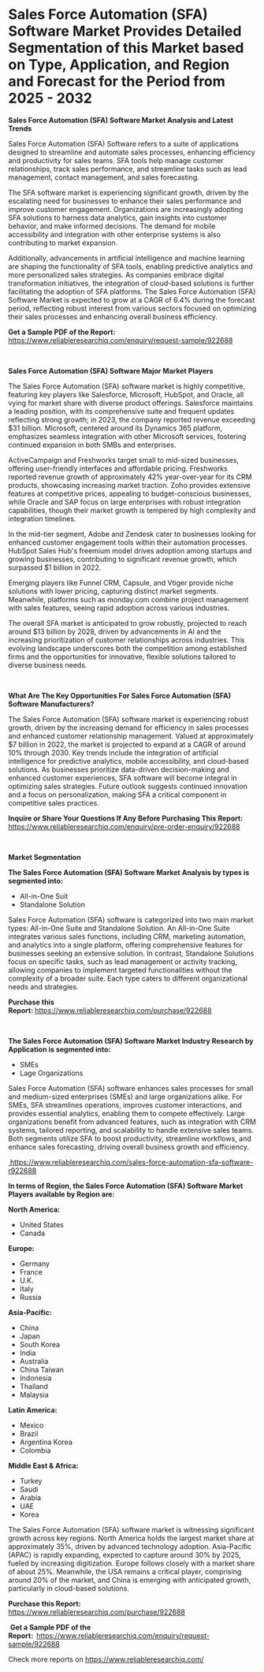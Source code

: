 <p><h1>Sales Force Automation (SFA) Software Market Provides Detailed Segmentation of this Market based on Type, Application, and Region and Forecast for the Period from 2025 - 2032</h1></p><p><strong>Sales Force Automation (SFA) Software Market Analysis and Latest Trends</strong></p>
<p><p>Sales Force Automation (SFA) Software refers to a suite of applications designed to streamline and automate sales processes, enhancing efficiency and productivity for sales teams. SFA tools help manage customer relationships, track sales performance, and streamline tasks such as lead management, contact management, and sales forecasting.</p><p>The SFA software market is experiencing significant growth, driven by the escalating need for businesses to enhance their sales performance and improve customer engagement. Organizations are increasingly adopting SFA solutions to harness data analytics, gain insights into customer behavior, and make informed decisions. The demand for mobile accessibility and integration with other enterprise systems is also contributing to market expansion. </p><p>Additionally, advancements in artificial intelligence and machine learning are shaping the functionality of SFA tools, enabling predictive analytics and more personalized sales strategies. As companies embrace digital transformation initiatives, the integration of cloud-based solutions is further facilitating the adoption of SFA platforms. The Sales Force Automation (SFA) Software Market is expected to grow at a CAGR of 6.4% during the forecast period, reflecting robust interest from various sectors focused on optimizing their sales processes and enhancing overall business efficiency.</p></p>
<p><strong>Get a Sample PDF of the Report:&nbsp;</strong> <a href="https://www.reliableresearchiq.com/enquiry/request-sample/922688?utm_campaign=2758&utm_medium=2&utm_source=Github&utm_content=ia&utm_term=11032025&utm_id=sales-force-automation-sfa-software">https://www.reliableresearchiq.com/enquiry/request-sample/922688</a></p>
<p>&nbsp;</p>
<p><strong>Sales Force Automation (SFA) Software Major Market Players</strong></p>
<p><p>The Sales Force Automation (SFA) software market is highly competitive, featuring key players like Salesforce, Microsoft, HubSpot, and Oracle, all vying for market share with diverse product offerings. Salesforce maintains a leading position, with its comprehensive suite and frequent updates reflecting strong growth; in 2023, the company reported revenue exceeding $31 billion. Microsoft, centered around its Dynamics 365 platform, emphasizes seamless integration with other Microsoft services, fostering continued expansion in both SMBs and enterprises.</p><p>ActiveCampaign and Freshworks target small to mid-sized businesses, offering user-friendly interfaces and affordable pricing. Freshworks reported revenue growth of approximately 42% year-over-year for its CRM products, showcasing increasing market traction. Zoho provides extensive features at competitive prices, appealing to budget-conscious businesses, while Oracle and SAP focus on large enterprises with robust integration capabilities, though their market growth is tempered by high complexity and integration timelines.</p><p>In the mid-tier segment, Adobe and Zendesk cater to businesses looking for enhanced customer engagement tools within their automation processes. HubSpot Sales Hub's freemium model drives adoption among startups and growing businesses, contributing to significant revenue growth, which surpassed $1 billion in 2022.</p><p>Emerging players like Funnel CRM, Capsule, and Vtiger provide niche solutions with lower pricing, capturing distinct market segments. Meanwhile, platforms such as monday.com combine project management with sales features, seeing rapid adoption across various industries.</p><p>The overall SFA market is anticipated to grow robustly, projected to reach around $13 billion by 2028, driven by advancements in AI and the increasing prioritization of customer relationships across industries. This evolving landscape underscores both the competition among established firms and the opportunities for innovative, flexible solutions tailored to diverse business needs.</p></p>
<p>&nbsp;</p>
<p><strong>What Are The Key Opportunities For Sales Force Automation (SFA) Software Manufacturers?</strong></p>
<p><p>The Sales Force Automation (SFA) software market is experiencing robust growth, driven by the increasing demand for efficiency in sales processes and enhanced customer relationship management. Valued at approximately $7 billion in 2022, the market is projected to expand at a CAGR of around 10% through 2030. Key trends include the integration of artificial intelligence for predictive analytics, mobile accessibility, and cloud-based solutions. As businesses prioritize data-driven decision-making and enhanced customer experiences, SFA software will become integral in optimizing sales strategies. Future outlook suggests continued innovation and a focus on personalization, making SFA a critical component in competitive sales practices.</p></p>
<p><strong>Inquire or Share Your Questions If Any Before Purchasing This Report:</strong> <a href="https://www.reliableresearchiq.com/enquiry/pre-order-enquiry/922688?utm_campaign=2758&utm_medium=2&utm_source=Github&utm_content=ia&utm_term=11032025&utm_id=sales-force-automation-sfa-software">https://www.reliableresearchiq.com/enquiry/pre-order-enquiry/922688</a></p>
<p>&nbsp;</p>
<p><strong>Market Segmentation</strong></p>
<p><strong>The Sales Force Automation (SFA) Software Market Analysis by types is segmented into:</strong></p>
<p><ul><li>All-in-One Suit</li><li>Standalone Solution</li></ul></p>
<p><p>Sales Force Automation (SFA) software is categorized into two main market types: All-in-One Suite and Standalone Solution. An All-in-One Suite integrates various sales functions, including CRM, marketing automation, and analytics into a single platform, offering comprehensive features for businesses seeking an extensive solution. In contrast, Standalone Solutions focus on specific tasks, such as lead management or activity tracking, allowing companies to implement targeted functionalities without the complexity of a broader suite. Each type caters to different organizational needs and strategies.</p></p>
<p><strong>Purchase this Report:&nbsp;</strong><a href="https://www.reliableresearchiq.com/purchase/922688?utm_campaign=2758&utm_medium=2&utm_source=Github&utm_content=ia&utm_term=11032025&utm_id=sales-force-automation-sfa-software">https://www.reliableresearchiq.com/purchase/922688</a></p>
<p>&nbsp;</p>
<p><strong>The Sales Force Automation (SFA) Software Market Industry Research by Application is segmented into:</strong></p>
<p><ul><li>SMEs</li><li>Lage Organizations</li></ul></p>
<p><p>Sales Force Automation (SFA) software enhances sales processes for small and medium-sized enterprises (SMEs) and large organizations alike. For SMEs, SFA streamlines operations, improves customer interactions, and provides essential analytics, enabling them to compete effectively. Large organizations benefit from advanced features, such as integration with CRM systems, tailored reporting, and scalability to handle extensive sales teams. Both segments utilize SFA to boost productivity, streamline workflows, and enhance sales forecasting, driving overall business growth and efficiency.</p></p>
<p><a href="https://www.reliableresearchiq.com/sales-force-automation-sfa-software-r922688?utm_campaign=2758&utm_medium=2&utm_source=Github&utm_content=ia&utm_term=11032025&utm_id=sales-force-automation-sfa-software">&nbsp;https://www.reliableresearchiq.com/sales-force-automation-sfa-software-r922688</a></p>
<p><strong>In terms of Region, the Sales Force Automation (SFA) Software Market Players available by Region are:</strong></p>
<p>
    <p> <strong> North America: </strong>
        <ul>
            <li>United States</li>
            <li>Canada</li>
        </ul>
        </p> 
    <p> <strong> Europe: </strong>
        <ul>
            <li>Germany</li>
            <li>France</li>
            <li>U.K.</li>
            <li>Italy</li>
            <li>Russia</li>
        </ul>
        </p> 
    <p> <strong> Asia-Pacific: </strong>
        <ul>
            <li>China</li>
            <li>Japan</li>
            <li>South Korea</li>
            <li>India</li>
            <li>Australia</li>
            <li>China Taiwan</li>
            <li>Indonesia</li>
            <li>Thailand</li>
            <li>Malaysia</li>
        </ul>
        </p> 
    <p> <strong> Latin America: </strong>
        <ul>
            <li>Mexico</li>
            <li>Brazil</li>
            <li>Argentina Korea</li>
            <li>Colombia</li>
        </ul>
        </p> 
    <p> <strong> Middle East & Africa: </strong>
        <ul>
            <li>Turkey</li>
            <li>Saudi</li>
            <li>Arabia</li>
            <li>UAE</li>
            <li>Korea</li>
        </ul>
    </p>
    </p>
<p><p>The Sales Force Automation (SFA) software market is witnessing significant growth across key regions. North America holds the largest market share at approximately 35%, driven by advanced technology adoption. Asia-Pacific (APAC) is rapidly expanding, expected to capture around 30% by 2025, fueled by increasing digitization. Europe follows closely with a market share of about 25%. Meanwhile, the USA remains a critical player, comprising around 20% of the market, and China is emerging with anticipated growth, particularly in cloud-based solutions.</p></p>
<p><strong>Purchase this Report: </strong><a href="https://www.reliableresearchiq.com/purchase/922688?utm_campaign=2758&utm_medium=2&utm_source=Github&utm_content=ia&utm_term=11032025&utm_id=sales-force-automation-sfa-software">https://www.reliableresearchiq.com/purchase/922688</a></p>
<p>&nbsp;<strong>Get a Sample PDF of the Report:&nbsp;&nbsp;</strong><a href="https://www.reliableresearchiq.com/enquiry/request-sample/922688?utm_campaign=2758&utm_medium=2&utm_source=Github&utm_content=ia&utm_term=11032025&utm_id=sales-force-automation-sfa-software">https://www.reliableresearchiq.com/enquiry/request-sample/922688</a></p>
<p><strong></strong></p>
<p>Check more reports on <a href="https://www.reliableresearchiq.com/?utm_campaign=2758&utm_medium=2&utm_source=Github&utm_content=ia&utm_term=11032025&utm_id=sales-force-automation-sfa-software">https://www.reliableresearchiq.com/</a></p>